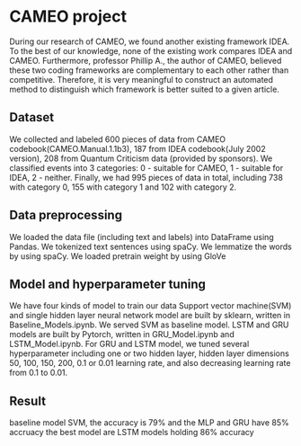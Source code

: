 # CAMEO project
During our research of CAMEO, we found another existing framework IDEA. To the best of our knowledge, none of the existing work compares IDEA and CAMEO. Furthermore, professor Phillip A., the author of CAMEO, believed  these two coding frameworks are complementary to each other rather than competitive. Therefore, it is very meaningful to construct an automated method to distinguish which framework is better suited to a given article.

## Dataset
We collected and labeled 600 pieces of data from CAMEO codebook(CAMEO.Manual.1.1b3), 187 from IDEA codebook(July 2002 version), 208 from Quantum Criticism data (provided by sponsors). 
We classified events into 3 categories: 0 - suitable for CAMEO, 1 - suitable for IDEA, 2 - neither. Finally, we had 995 pieces of data in total, including 738 with category 0, 155 with category 1 and 102 with category 2. 

## Data preprocessing 
We loaded the data file (including text and labels) into DataFrame using Pandas.
We tokenized text sentences using spaCy.
We lemmatize the words by using spaCy.
We loaded pretrain weight by using GloVe

## Model and hyperparameter tuning
We have four kinds of model to train our data 
Support vector machine(SVM) and single hidden layer neural network model are built by sklearn, written in Baseline_Models.ipynb.
We served SVM as baseline model.
LSTM and GRU models are built by Pytorch, written in GRU_Model.ipynb and LSTM_Model.ipynb. For GRU and LSTM model, we tuned several hyperparameter including one or two hidden layer, hidden layer dimensions 50, 100, 150, 200, 0.1 or 0.01 learning rate, and also decreasing learning rate from 0.1 to 0.01.

## Result
baseline model SVM, the accuracy is 79%
and the MLP and GRU have 85% accruacy
the best model are LSTM models holding 86% accuracy 
